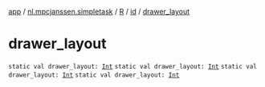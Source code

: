 [app](../../../index.md) / [nl.mpcjanssen.simpletask](../../index.md) / [R](../index.md) / [id](index.md) / [drawer_layout](.)

# drawer_layout

`static val drawer_layout: `[`Int`](https://kotlinlang.org/api/latest/jvm/stdlib/kotlin/-int/index.html)
`static val drawer_layout: `[`Int`](https://kotlinlang.org/api/latest/jvm/stdlib/kotlin/-int/index.html)
`static val drawer_layout: `[`Int`](https://kotlinlang.org/api/latest/jvm/stdlib/kotlin/-int/index.html)
`static val drawer_layout: `[`Int`](https://kotlinlang.org/api/latest/jvm/stdlib/kotlin/-int/index.html)
